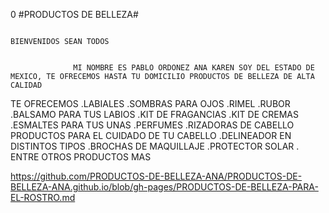 0                                                                              #PRODUCTOS DE BELLEZA# 

                                                                              BIENVENIDOS SEAN TODOS 


                  MI NOMBRE ES PABLO ORDONEZ ANA KAREN SOY DEL ESTADO DE MEXICO, TE OFRECEMOS HASTA TU DOMICILIO PRODUCTOS DE BELLEZA DE ALTA CALIDAD 
                    
TE OFRECEMOS
.LABIALES
.SOMBRAS PARA OJOS 
.RIMEL
.RUBOR
.BALSAMO PARA TUS LABIOS
.KIT DE FRAGANCIAS 
.KIT DE CREMAS
.ESMALTES PARA TUS UNAS
.PERFUMES
.RIZADORAS DE CABELLO
PRODUCTOS PARA EL CUIDADO DE TU CABELLO
.DELINEADOR EN DISTINTOS TIPOS
.BROCHAS DE MAQUILLAJE 
.PROTECTOR SOLAR
. ENTRE OTROS PRODUCTOS MAS 

https://github.com/PRODUCTOS-DE-BELLEZA-ANA/PRODUCTOS-DE-BELLEZA-ANA.github.io/blob/gh-pages/PRODUCTOS-DE-BELLEZA-PARA-EL-ROSTRO.md
